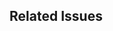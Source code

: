 <!--- 
We appreciate your contribution. Be sure to check our guideline beforehand.
https://github.com/tymsai/marmoym-dev-support/blob/dev/CONTRIBUTING.md#commit-messages
-->
## Related Issues
